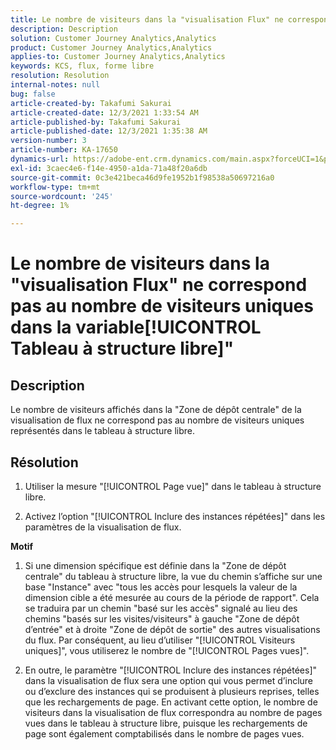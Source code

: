 ```yaml
---
title: Le nombre de visiteurs dans la "visualisation Flux" ne correspond pas au nombre de visiteurs uniques dans la variable[!UICONTROL Tableau à structure libre]"
description: Description
solution: Customer Journey Analytics,Analytics
product: Customer Journey Analytics,Analytics
applies-to: Customer Journey Analytics,Analytics
keywords: KCS, flux, forme libre
resolution: Resolution
internal-notes: null
bug: false
article-created-by: Takafumi Sakurai
article-created-date: 12/3/2021 1:33:54 AM
article-published-by: Takafumi Sakurai
article-published-date: 12/3/2021 1:35:38 AM
version-number: 3
article-number: KA-17650
dynamics-url: https://adobe-ent.crm.dynamics.com/main.aspx?forceUCI=1&pagetype=entityrecord&etn=knowledgearticle&id=2199330f-d953-ec11-8c62-00224804e3cb
exl-id: 3caec4e6-f14e-4950-a1da-71a48f20a6db
source-git-commit: 0c3e421beca46d9fe1952b1f98538a50697216a0
workflow-type: tm+mt
source-wordcount: '245'
ht-degree: 1%

---
```


# Le nombre de visiteurs dans la &quot;visualisation Flux&quot; ne correspond pas au nombre de visiteurs uniques dans la variable[!UICONTROL Tableau à structure libre]&quot;

## Description

Le nombre de visiteurs affichés dans la &quot;Zone de dépôt centrale&quot; de la visualisation de flux ne correspond pas au nombre de visiteurs uniques représentés dans le tableau à structure libre. 

## Résolution


1. Utiliser la mesure &quot;[!UICONTROL Page vue]&quot; dans le tableau à structure libre. 

2. Activez l’option &quot;[!UICONTROL Inclure des instances répétées]&quot; dans les paramètres de la visualisation de flux.

<b>Motif</b>

1. Si une dimension spécifique est définie dans la &quot;Zone de dépôt centrale&quot; du tableau à structure libre, la vue du chemin s’affiche sur une base &quot;Instance&quot; avec &quot;tous les accès pour lesquels la valeur de la dimension cible a été mesurée au cours de la période de rapport&quot;. Cela se traduira par un chemin &quot;basé sur les accès&quot; signalé au lieu des chemins &quot;basés sur les visites/visiteurs&quot; à gauche &quot;Zone de dépôt d’entrée&quot; et à droite &quot;Zone de dépôt de sortie&quot; des autres visualisations du flux. Par conséquent, au lieu d’utiliser &quot;[!UICONTROL Visiteurs uniques]&quot;, vous utiliserez le nombre de &quot;[!UICONTROL Pages vues]&quot;.

2. En outre, le paramètre &quot;[!UICONTROL Inclure des instances répétées]&quot; dans la visualisation de flux sera une option qui vous permet d’inclure ou d’exclure des instances qui se produisent à plusieurs reprises, telles que les rechargements de page. En activant cette option, le nombre de visiteurs dans la visualisation de flux correspondra au nombre de pages vues dans le tableau à structure libre, puisque les rechargements de page sont également comptabilisés dans le nombre de pages vues.
